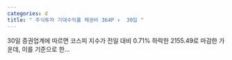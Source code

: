 ```yaml
---
categories: d
title: " 주식투자 기대수익률 채권비 364P ↑  30일 "
---
```

 30일 증권업계에 따르면 코스피 지수가 전일 대비 0.71% 하락한 2155.49로 마감한 가운데, 이를 기준으로 한... 